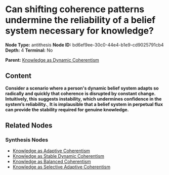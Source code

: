 # Can shifting coherence patterns undermine the reliability of a belief system necessary for knowledge?

**Node Type:** antithesis
**Node ID:** bd6ef9ee-30c0-44e4-b1e9-cd9025791cb4
**Depth:** 4
**Terminal:** No

**Parent:** [Knowledge as Dynamic Coherentism](knowledge-as-dynamic-coherentism-synthesis-308d9141-af79-4882-b71f-6bdccc972c97.md)

## Content

**Consider a scenario where a person's dynamic belief system adapts so radically and quickly that coherence is disrupted by constant change. Intuitively, this suggests instability, which undermines confidence in the system’s reliability.**, **It is implausible that a belief system in perpetual flux can provide the stability required for genuine knowledge.**

## Related Nodes

### Synthesis Nodes

- [Knowledge as Adaptive Coherentism](knowledge-as-adaptive-coherentism-synthesis-3b4c5f5d-ad52-4e37-9e7c-3db335ba4be4.md)
- [Knowledge as Stable Dynamic Coherentism](knowledge-as-stable-dynamic-coherentism-synthesis-00cd3cfb-fd90-4ceb-8e28-c7606ac310ce.md)
- [Knowledge as Balanced Coherentism](knowledge-as-balanced-coherentism-synthesis-3137619d-1c77-470d-85ac-9722607054cc.md)
- [Knowledge as Selective Adaptive Coherentism](knowledge-as-selective-adaptive-coherentism-synthesis-edd80efb-3f0c-4a06-8072-15bc89e5654d.md)
